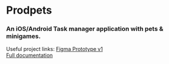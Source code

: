 # Prodpets 
### An iOS/Android Task manager application with pets & minigames.

Useful project links: 
[Figma Prototype v1](https://www.figma.com/file/vVPDon20f6FkiVHsleYxLN/Productivity-Pets-v1.0(sky-theme)?node-id=0%3A1)<br/>
[Full documentation](https://docs.google.com/document/d/1Cly5HvnuwJk-FmKcLOIMceCYE8YLnmkRjSYSs41Lh-8/edit#heading=h.nm7pa0lz4ps3)
